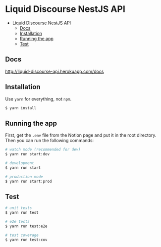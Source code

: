 # Liquid Discourse NestJS API

- [Liquid Discourse NestJS API](#liquid-discourse-nestjs-api)
  - [Docs](#docs)
  - [Installation](#installation)
  - [Running the app](#running-the-app)
  - [Test](#test)

## Docs

<http://liquid-discourse-api.herokuapp.com/docs>

## Installation

Use `yarn` for everything, not `npm`.

```bash
$ yarn install
```

## Running the app

First, get the `.env` file from the Notion page and put it in the root directory. Then you can run the following commands:

```bash
# watch mode (recommended for dev)
$ yarn run start:dev

# development
$ yarn run start

# production mode
$ yarn run start:prod
```

## Test

```bash
# unit tests
$ yarn run test

# e2e tests
$ yarn run test:e2e

# test coverage
$ yarn run test:cov
```
